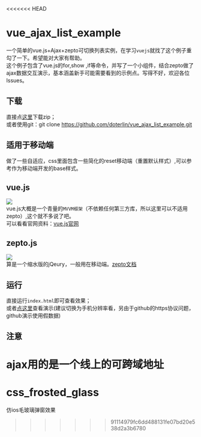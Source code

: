 <<<<<<< HEAD
# vue_ajax_list_example
一个简单的vue.js+Ajax+zepto可切换列表实例，在学习`vuejs`就找了这个例子重勾了一下。希望能对大家有帮助。<br>
这个例子包含了vue.js的for,show ,if等命令，并写了一个小组件，结合zepto做了ajax数据交互演示，基本涵盖新手可能需要看到的示例点。写得不好，欢迎各位Issues。

## 下载
直接点[这里](https://github.com/doterlin/vue_ajax_list_example/archive/master.zip)下载zip；<br>
或者使用git：git clone https://github.com/doterlin/vue_ajax_list_example.git

## 适用于移动端
做了一些自适应，css里面包含一些简化的reset移动端（重置默认样式）,可以参考作为移动端开发的base样式。

## vue.js
![](http://cn.vuejs.org/images/logo.png)  
vue.js大概是一个青量的`MVVM框架`（不依赖任何第三方库，所以这里可以不适用zepto）,这个就不多说了吧。<br>
可以看看官网资料：[vue.js官网](http://cn.vuejs.org)

## zepto.js
![](http://www.zeptojs.cn/skin/logo.png)  
算是一个缩水版的jQeury，一般用在移动端。[zepto文档](http://www.css88.com/doc/zeptojs_api)

## 运行
直接运行`index.html`即可查看效果；<br>
或者[点这里](https://doterlin.github.io/blog/vuejs/vue_ajax_list_example)查看演示(建议切换为手机分辨率看，另由于github的https协议问题，github演示使用假数据)

## 注意
ajax用的是一个线上的可跨域地址
=======
# css_frosted_glass
仿ios毛玻璃弹窗效果
>>>>>>> 91114979fc6dd488131fe07bd20e538d2a3b6780
